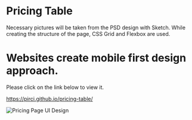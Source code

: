 # Pricing Table


Necessary pictures will be taken from the PSD design with Sketch.
While creating the structure of the page, CSS Grid and Flexbox are used.
# Websites create mobile first design approach.

Please click on the link below to view it.

https://pirci.github.io/pricing-table/


![Pricing Page UI Design](https://user-images.githubusercontent.com/43238947/111435290-e532e600-8700-11eb-9bf7-18a9f598ef0f.png)

